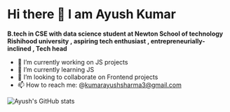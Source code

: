 # Hi there 👋 I am Ayush Kumar 

**B.tech in CSE with data science student at Newton School of technology Rishihood university , aspiring tech enthusiast , entrepreneurially-inclined , Tech head**

- 🔭 I’m currently working on JS projects
- 🌱 I’m currently learning JS
- 👯 I’m looking to collaborate on Frontend projects
-  📫 How to reach me: @kumarayushsharma3@gmail.com

![Ayush's GitHub stats](https://github-readme-stats.vercel.app/api?username=Ayush-kr-giga&theme=shadow_red_icons=true)
<!--
**Ayush-kr-giga/Ayush-kr-giga** is a ✨ _special_ ✨ repository because its `README.md` (this file) appears on your GitHub profile.

Here are some ideas to get you started:

- 🔭 I’m currently working on ...
- 🌱 I’m currently learning ...
- 👯 I’m looking to collaborate on ...
- 🤔 I’m looking for help with ...
- 💬 Ask me about ...
- 📫 How to reach me: ...
- 😄 Pronouns: ...
- ⚡ Fun fact: ...
-->
